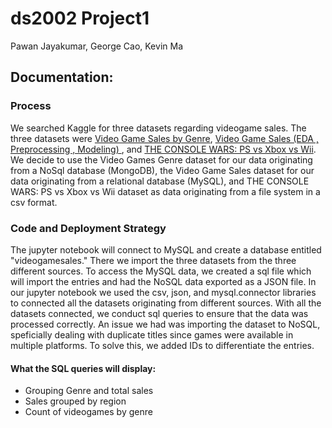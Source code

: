 # ds2002 Project1
Pawan Jayakumar, George Cao, Kevin Ma

## Documentation:

### Process
We searched Kaggle for three datasets regarding videogame sales. The three datasets were [Video Game Sales by Genre](https://www.kaggle.com/datasets/stetsondone/video-game-sales-by-genre), [Video Game Sales (EDA , Preprocessing , Modeling)
](https://www.kaggle.com/code/ahmedmaher22/video-game-sales-eda-preprocessing-modeling/notebook), and [THE CONSOLE WARS: PS vs Xbox vs Wii](https://www.kaggle.com/code/arthurtok/the-console-wars-ps-vs-xbox-vs-wii/input?select=Video_Games_Sales_as_at_22_Dec_2016.csv). We decide to use the Video Games Genre dataset for our data originating from a NoSql database (MongoDB), the Video Game Sales dataset for our data originating from a relational database (MySQL), and THE CONSOLE WARS: PS vs Xbox vs Wii dataset as data originating from a file system in a csv format.    

### Code and Deployment Strategy
The jupyter notebook will connect to MySQL and create a database entitled "videogamesales." There we import the three datasets from the three different sources. To access the MySQL data, we created a sql file which will import the entries and had the NoSQL data exported as a JSON file. In our jupyter notebook we used the csv, json, and mysql.connector libraries to connected all the datasets originating from different sources. With all the datasets connected, we conduct sql queries to ensure that the data was processed correctly. An issue we had was importing the dataset to NoSQL, speficially dealing with duplicate titles since games were available in multiple platforms. To solve this, we added IDs to differentiate the entries.

#### What the SQL queries will display:
* Grouping Genre and total sales
* Sales grouped by region
* Count of videogames by genre
